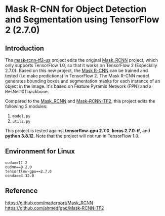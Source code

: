 # Mask R-CNN for Object Detection and Segmentation using TensorFlow 2 (2.7.0)

## Introduction
The [mask-rcnn-tf2-us](https://github.com/mrk1992/mask-rcnn-tf2-us) project edits the original [Mask_RCNN](https://github.com/matterport/Mask_RCNN) project, which only supports TensorFlow 1.0, so that it works on TensorFlow 2 (Especially 2.7.0). Based on this new project, the [Mask R-CNN](https://arxiv.org/abs/1703.06870) can be trained and tested (i.e make predictions) in TensorFlow 2. The Mask R-CNN model generates bounding boxes and segmentation masks for each instance of an object in the image. It's based on Feature Pyramid Network (FPN) and a ResNet101 backbone.

Compared to the [Mask_RCNN](https://github.com/matterport/Mask_RCNN) and [Mask-RCNN-TF2](https://github.com/ahmedfgad/Mask-RCNN-TF2), this project edits the following 2 modules:

1. `model.py`
2. `utils.py`

This project is tested against **tensorflow-gpu 2.7.0**, **keras 2.7.0-tf**, and **python 3.8.12**. Note that the project will not run in TensorFlow 1.0.


## Environment for Linux
~~~
cuda==11.2
cudnn==8.2.0
tensorflow-gpu==2.7.0  
conda==4.12.0
~~~

## Reference
https://github.com/matterport/Mask_RCNN  
https://github.com/ahmedfgad/Mask-RCNN-TF2
